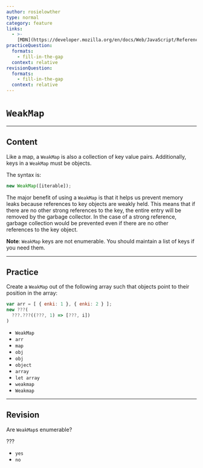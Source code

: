 ```yaml
---
author: rosielowther
type: normal
category: feature
links:
  - >-
    [MDN](https://developer.mozilla.org/en/docs/Web/JavaScript/Reference/Global_Objects/WeakMap){website}
practiceQuestion:
  formats:
    - fill-in-the-gap
  context: relative
revisionQuestion:
  formats:
    - fill-in-the-gap
  context: relative
---
```


# `WeakMap`


---

## Content

Like a map, a `WeakMap` is also a collection of key value pairs. Additionally, keys in a `WeakMap` must be objects. 

The syntax is:

```js
new WeakMap([iterable]);
```

The major benefit of using a `WeakMap` is that it helps us prevent memory leaks because references to key objects are weakly held. This means that if there are no other strong references to the key, the entire entry will be removed by the garbage collector. In the case of a strong reference, garbage collection would be prevented even if there are no other references to the key object.

**Note**: `WeakMap` keys are not enumerable. You should maintain a list of keys if you need them.


---

## Practice

Create a `WeakMap` out of the following array such that objects point to their position in the array:

```js
var arr = [ { enki: 1 }, { enki: 2 } ];
new ???(
  ???.???((???, 1) => [???, i])
)
```

- `WeakMap`
- `arr`
- `map`
- `obj`
- `obj`
- `object`
- `array`
- `let array`
- `weakmap`
- `Weakmap`


---

## Revision

Are `WeakMap`s enumerable?

???

- `yes`
- `no`
